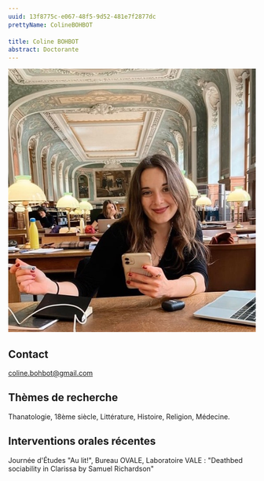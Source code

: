 ```yaml
---
uuid: 13f8775c-e067-48f5-9d52-481e7f2877dc
prettyName: ColineBOHBOT

title: Coline BOHBOT
abstract: Doctorante
---
```


![small](Bohbot_Coline.jpg)

## Contact

 coline.bohbot@gmail.com

## Thèmes de recherche

 Thanatologie, 18ème siècle, Littérature, Histoire, Religion, Médecine.

## Interventions orales récentes

 Journée d'Études "Au lit!", Bureau OVALE, Laboratoire VALE : "Deathbed sociability in Clarissa by Samuel Richardson"

